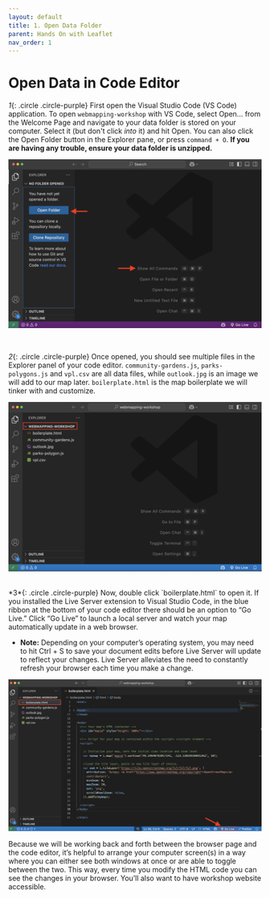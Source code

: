```yaml
---
layout: default
title: 1. Open Data Folder
parent: Hands On with Leaflet
nav_order: 1
---
```

# Open Data in Code Editor

*1*{: .circle .circle-purple} First open the Visual Studio Code (VS Code) application. To open `webmapping-workshop` with VS Code, select Open... from the Welcome Page and navigate to your data folder is stored on your computer. Select it (but don't click *into* it) and hit Open. You can also click the Open Folder button in the Explorer pane, or press `command + O`. **If you are having any trouble, ensure your data folder is unzipped.**

![opening folder in vs code](./images/open-folder-vscode.png)

<br>

*2*{: .circle .circle-purple} Once opened, you should see multiple files in the Explorer panel of your code editor. `community-gardens.js`, `parks-polygons.js` and `vpl.csv` are all data files, while `outlook.jpg` is an image we will add to our map later. `boilerplate.html` is the map boilerplate we will tinker with and customize. 
    
![opening folder in vs code](./images/vscode-open-folder_20250618.png)

    
<br>    
*3*{: .circle .circle-purple} Now, double click `boilerplate.html`  to open it.
If you installed the Live Server extension to Visual Studio Code, in the blue ribbon at the bottom of your code editor there should be an option to “Go Live.” Click “Go Live” to launch a local server and watch your map automatically update in a web browser. 

  - **Note:** Depending on your computer’s operating system, you may need to hit Ctrl + S to save your document edits before Live Server will update to reflect your changes. Live Server alleviates the need to constantly refresh your browser each time you make a change.

![go live](./images/go-live_20250618.png)

Because we will be working back and forth between the browser page and the code editor, it’s helpful to arrange your computer screen(s) in a way where you can either see both windows at once or are able to toggle between the two. This way, every time you modify the HTML code you can see the changes in your browser. You’ll also want to have workshop website accessible.